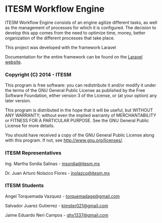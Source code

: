 # ITESM Workflow Engine

ITESM Workflow Engine consists of an engine agilize different tasks, as well as the management of processes for which it is configured. The decision to develop this app comes from the need to optimize time, money, better organization of the different processes that take place.

This project was developed with the framework Laravel

Documentation for the entire framework can be found on the [Laravel website](http://laravel.com/docs).

### Copyright (C) 2014 - ITESM

This program is free software: you can redistribute it and/or modify
it under the terms of the GNU General Public License as published by
the Free Software Foundation, either version 3 of the License, or
(at your option) any later version.

This program is distributed in the hope that it will be useful,
but WITHOUT ANY WARRANTY; without even the implied warranty of
MERCHANTABILITY or FITNESS FOR A PARTICULAR PURPOSE.
See the
GNU General Public License for more details.

You should have received a copy of the GNU General Public License
along with this program.  If not, see <http://www.gnu.org/licenses/>.

### ITESM Representatives

Ing. Martha Sordia Salinas - <span style="color:#1A26CF;">msordia@itesm.mx</span>

Dr. Juan Arturo Nolazco Flores - <span style="color:#1A26CF;">jnolazco@itesm.mx</span>

###   ITESM Students

Angel Torquemada Vazquez - <span style="color:#1A26CF;">torquemadage@gmail.com</span>

Salvador Juarez Gutierrez - <span style="color:#1A26CF;">kimster021@gmail.com</span>

Jaime Eduardo Neri Campos - <span style="color:#1A26CF;">ghx1337@gmail.com</span> 
